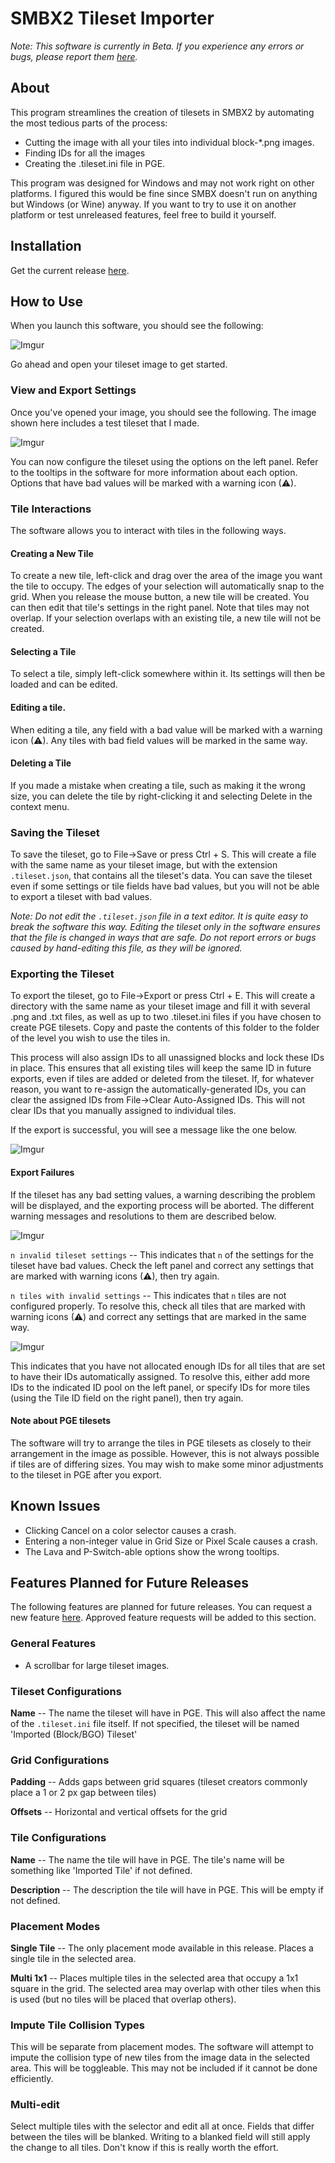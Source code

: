# SMBX2 Tileset Importer

_Note: This software is currently in Beta. If you experience any errors or bugs, please report them 
[here](https://github.com/Sambo3975/SMBX2-Tileset-Creator/issues/new?assignees=&labels=&template=bug_report.md&title=)._

## About

This program streamlines the creation of tilesets in SMBX2 by automating the most tedious parts of the process:
- Cutting the image with all your tiles into individual block-*.png images.
- Finding IDs for all the images
- Creating the .tileset.ini file in PGE.

This program was designed for Windows and may not work right on other platforms. I figured this would be fine since
SMBX doesn't run on anything but Windows (or Wine) anyway. If you want to try to use it on another platform or test 
unreleased features, feel free to build it yourself.

## Installation

Get the current release [here](https://github.com/Sambo3975/SMBX2-Tileset-Creator/releases).

## How to Use

When you launch this software, you should see the following:

![Imgur](https://imgur.com/rX7aQL9.png)

Go ahead and open your tileset image to get started.

### View and Export Settings

Once you've opened your image, you should see the following. The image shown here includes a test tileset that I made.

![Imgur](https://imgur.com/sy6Ch2m.png)

You can now configure the tileset using the options on the left panel. Refer to the tooltips in the software for more
information about each option. Options that have bad values will be marked with a warning icon (⚠).

### Tile Interactions

The software allows you to interact with tiles in the following ways.

#### Creating a New Tile

To create a new tile, left-click and drag over the area of the image you want the tile to occupy. The edges of your 
selection will automatically snap to the grid. When you release the mouse button, a new tile will be created. You can 
then edit that tile's settings in the right panel. Note that tiles may not overlap. If your selection overlaps with an 
existing tile, a new tile will not be created.

#### Selecting a Tile

To select a tile, simply left-click somewhere within it. Its settings will then be loaded and can be edited.

#### Editing a tile.

When editing a tile, any field with a bad value will be marked with a warning icon (⚠). Any tiles with bad field values
will be marked in the same way.

#### Deleting a Tile

If you made a mistake when creating a tile, such as making it the wrong size, you can delete the tile by right-clicking
it and selecting Delete in the context menu.

### Saving the Tileset

To save the tileset, go to File->Save or press Ctrl + S. This will create a file with the same name as your tileset
image, but with the extension `.tileset.json`, that contains all the tileset's data. You can save the tileset even if
some settings or tile fields have bad values, but you will not be able to export a tileset with bad values.

_Note: Do not edit the `.tileset.json` file in a text editor. It is quite easy to break the software this way. Editing
the tileset only in the software ensures that the file is changed in ways that are safe. Do not report errors or bugs
caused by hand-editing this file, as they will be ignored._

### Exporting the Tileset

To export the tileset, go to File->Export or press Ctrl + E. This will create a directory with the same name as your 
tileset image and fill it with several .png and .txt files, as well as up to two .tileset.ini files if you have chosen
to create PGE tilesets. Copy and paste the contents of this folder to the folder of the level you wish to use the tiles
in.

This process will also assign IDs to all unassigned blocks and lock these IDs in place. This ensures that all existing 
tiles will keep the same ID in future exports, even if tiles are added or deleted from the tileset. If, for whatever
reason, you want to re-assign the automatically-generated IDs, you can clear the assigned IDs from File->Clear
Auto-Assigned IDs. This will not clear IDs that you manually assigned to individual tiles.

If the export is successful, you will see a message like the one below.

![Imgur](https://imgur.com/2pcext2.png)

#### Export Failures

If the tileset has any bad setting values, a warning describing the problem will be displayed, and the exporting process
will be aborted. The different warning messages and resolutions to them are described below.

![Imgur](https://imgur.com/QDMuLMd.png)

`n invalid tileset settings` -- This indicates that `n` of the settings for the tileset have bad values. Check the left 
panel and correct any settings that are marked with warning icons (⚠), then try again.

`n tiles with invalid settings` -- This indicates that `n` tiles are not configured properly. To resolve this, check all
tiles that are marked with warning icons (⚠) and correct any settings that are marked in the same way.

![Imgur](https://imgur.com/kLdf1g3.png)

This indicates that you have not allocated enough IDs for all tiles that are set to have their IDs automatically
assigned. To resolve this, either add more IDs to the indicated ID pool on the left panel, or specify IDs for more 
tiles (using the Tile ID field on the right panel), then try again.

#### Note about PGE tilesets

The software will try to arrange the tiles in PGE tilesets as closely to their arrangement in the image as possible.
However, this is not always possible if tiles are of differing sizes. You may wish to make some minor adjustments to
the tileset in PGE after you export.

## Known Issues

* Clicking Cancel on a color selector causes a crash.
* Entering a non-integer value in Grid Size or Pixel Scale causes a crash.
* The Lava and P-Switch-able options show the wrong tooltips.

## Features Planned for Future Releases

The following features are planned for future releases. You can request a new feature [here](https://github.com/Sambo3975/SMBX2-Tileset-Creator/issues/new?assignees=&labels=&template=feature_request.md&title=). Approved feature requests will be added to this section.

### General Features

* A scrollbar for large tileset images.

### Tileset Configurations

**Name** -- The name the tileset will have in PGE. This will also affect the name of the
`.tileset.ini` file itself. If not specified, the tileset will be named 'Imported (Block/BGO) Tileset'

### Grid Configurations

**Padding** -- Adds gaps between grid squares (tileset creators commonly place a 1 or 2 px gap between 
tiles)

**Offsets** -- Horizontal and vertical offsets for the grid

### Tile Configurations

**Name** -- The name the tile will have in PGE. The tile's name will be something like 'Imported Tile' if not defined.

**Description** -- The description the tile will have in PGE. This will be empty if not defined.

### Placement Modes

**Single Tile** -- The only placement mode available in this release. Places a single tile in the selected area.

**Multi 1x1** -- Places multiple tiles in the selected area that occupy a 1x1 square in the grid. The selected area may
overlap with other tiles when this is used (but no tiles will be placed that overlap others).

### Impute Tile Collision Types

This will be separate from placement modes. The software will attempt to impute the collision type of new tiles
from the image data in the selected area. This will be toggleable. This may not be included if it cannot be done
efficiently.

### Multi-edit

Select multiple tiles with the selector and edit all at once. Fields that differ between the tiles will be blanked.
Writing to a blanked field will still apply the change to all tiles. Don't know if this is really worth the effort.
